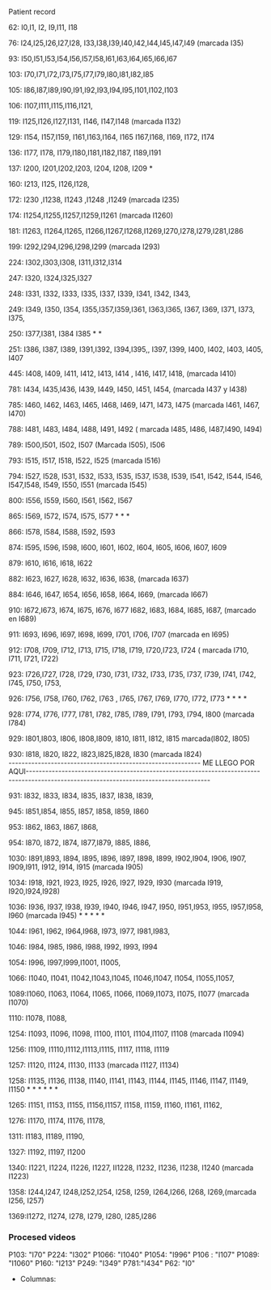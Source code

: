 
Patient record

62: I0,I1, I2, I9,I11, I18

76: I24,I25,I26,I27,I28, I33,I38,I39,I40,I42,I44,I45,I47,I49               (marcada I35)

93: I50,I51,I53,I54,I56,I57,I58,I61,I63,I64,I65,I66,I67

103: I70,I71,I72,I73,I75,I77,I79,I80,I81,I82,I85

105: I86,I87,I89,I90,I91,I92,I93,I94,I95,I101,I102,I103

106: I107,I111,I115,I116,I121,

119: I125,I126,I127,I131, I146, I147,I148                                  (marcada  I132)

129: I154, I157,I159, I161,I163,I164, I165 I167,I168, I169, I172, I174

136: I177, I178, I179,I180,I181,I182,I187, I189,I191

137: I200, I201,I202,I203, I204, I208, I209                        *

160: I213, I125, I126,I128,

172:  I230 ,I1238, I1243    ,I1248 ,I1249                                       (marcada I235)

174: I1254,I1255,I1257,I1259,I1261    (marcada I1260)

181: I1263, I1264,I1265, I1266,I1267,I1268,I1269,I270,I278,I279,I281,I286

199: I292,I294,I296,I298,I299     (marcada I293)

224: I302,I303,I308, I311,I312,I314

247: I320, I324,I325,I327

248: I331, I332, I333, I335, I337, I339, I341, I342, I343,

249: I349, I350, I354, I355,I357,I359,I361, I363,I365, I367, I369, I371, I373, I375,

250: I377,I381,   I384    I385                                               * *

251: I386, I387, I389, I391,I392, I394,I395,, I397, I399, I400, I402, I403, I405, I407

445: I408, I409, I411, I412, I413, I414 , I416, I417, I418, (marcada I410)

781: I434, I435,I436, I439, I449, I450, I451, I454, (marcada I437 y I438)

785:  I460, I462, I463, I465, I468, I469, I471, I473, I475 (marcada I461, I467, I470)

788: I481, I483, I484, I488, I491, I492  ( marcada I485, I486, I487,I490, I494)

789: I500,I501, I502, I507 (Marcada I505), I506

793: I515, I517, I518, I522, I525  (marcada I516)

794: I527, I528, I531, I532, I533, I535, I537, I538, I539, I541, I542, I544, I546, I547,I548, I549, I550, I551  (marcada I545)

800: I556, I559, I560, I561, I562, I567

865: I569, I572, I574, I575, I577  * * *

866: I578, I584, I588, I592, I593

874: I595, I596, I598, I600, I601, I602, I604, I605, I606, I607, I609

879: I610, I616, I618, I622

882: I623, I627, I628, I632, I636, I638,                  (marcada I637)

884: I646, I647,  I654, I656, I658, I664, I669,         (marcada I667)

910: I672,I673, I674, I675, I676, I677 I682, I683, I684, I685, I687, (marcado en I689)

911: I693, I696,  I697, I698, I699, I701, I706, I707  (marcada en I695)

912: I708, I709, I712, I713, I715, I718, I719, I720,I723, I724 ( marcada I710, I711, I721, I722)

923: I726,I727, I728, I729, I730, I731, I732, I733, I735, I737, I739, I741, I742, I745, I750, I753,

926:  I756, I758,  I760, I762, I763 , I765, I767, I769, I770,  I772, I773      * * * *

928: I774, I776, I777, I781, I782, I785, I789, I791, I793, I794, I800  (marcada I784)

929: I801,I803, I806, I808,I809, I810, I811, I812, I815  marcada(I802, I805)

930: I818, I820, I822, I823,I825,I828, I830 (marcada I824)    
----------------------------------------------------------- ME LLEGO POR AQUI--------------------------------------------------------------------------------------------------------------------------------------

931: I832, I833, I834, I835, I837, I838, I839,

945: I851,I854, I855, I857, I858, I859, I860

953: I862, I863, I867, I868, 

954: I870, I872, I874, I877,I879, I885, I886,

1030:  I891,I893, I894, I895, I896, I897, I898, I899, I902,I904, I906, I907, I909,I911, I912, I914, I915 (marcada I905)

1034: I918, I921, I923, I925, I926, I927, I929, I930 (marcada I919, I920,I924,I928)

1036: I936, I937, I938, I939, I940, I946, I947, I950, I951,I953, I955, I957,I958, I960   (marcada I945)    * * * * *

1044: I961, I962, I964,I968, I973, I977, I981,I983,

1046: I984, I985, I986, I988, I992, I993, I994

1054: I996, I997,I999,I1001, I1005,

1066:  I1040, I1041, I1042,I1043,I1045, I1046,I1047, I1054, I1055,I1057,

1089:I1060, I1063, I1064, I1065, I1066, I1069,I1073, I1075, I1077 (marcada I1070)

1110:  I1078, I1088,

1254: I1093, I1096, I1098, I1100, I1101, I1104,I1107, I1108  (marcada I1094)

1256: I1109, I1110,I1112,I1113,I1115, I1117, I1118, I1119

1257: I1120, I1124, I1130, I1133    (marcada I1127, I1134)

1258: I1135, I1136, I1138, I1140, I1141, I1143, I1144, I1145, I1146, I1147, I1149, I1150 * * * * * *

1265: I1151, I1153, I1155, I1156,I1157, I1158, I1159, I1160, I1161, I1162,

1276: I1170, I1174, I1176, I1178,

1311: I1183, I1189, I1190,

1327: I1192, I1197, I1200

1340: I1221, I1224, I1226, I1227, II1228, I1232, I1236, I1238, I1240 (marcada I1223)

1358: I244,I247, I248,I252,I254, I258, I259, I264,I266, I268, I269,(marcada I256, I257)

1369:I1272, I1274, I278, I279, I280, I285,I286


### Procesed videos

P103: "I70"
P224: "I302"
P1066: "I1040"
P1054: "I996"
P106 : "I107"
P1089: "I1060"
P160: "I213"
P249: "I349"
P781:"I434"
P62: "I0"


- Columnas: